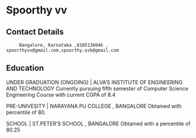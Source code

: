 # Spoorthy vv 


## Contact Details 

		 Bangalore, Karnataka ,8105136046 , spoorthyvv@gmail.com,spoorthy.osb@gmail.com

## Education

UNDER GRADUATION (ONGOING)	|	 ALVA’S INSTITUTE OF ENGINEERING AND TECHNOLOGY Currently pursuing fifth semester of Computer Science Engineering Course with current CGPA of 8.4
							 
 		
		  
PRE-UNIVESITY	                |        NARAYANA PU COLLEGE , BANGALORE   Obtained with percentile of 80.
                                                         
		
		
SCHOOL				|	 ST.PETER’S SCHOOL , BANGALORE  Obtained with a percentile of 80.25

		
		

 
                                                           

 

